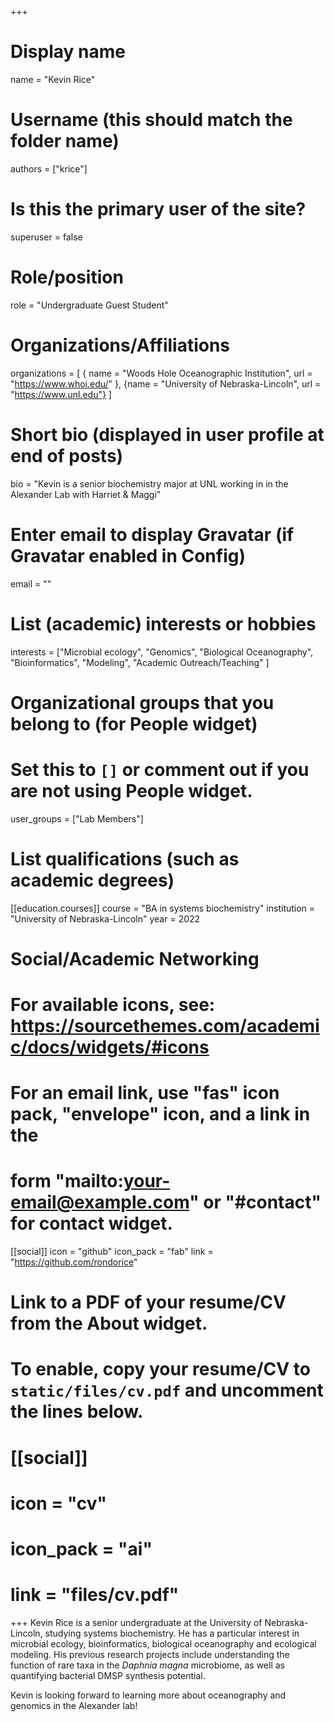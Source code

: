 +++
# Display name
name = "Kevin Rice"

# Username (this should match the folder name)
authors = ["krice"]

# Is this the primary user of the site?
superuser = false

# Role/position
role = "Undergraduate Guest Student"

# Organizations/Affiliations
organizations = [ { name = "Woods Hole Oceanographic Institution", url = "https://www.whoi.edu/" },
{name = "University of Nebraska-Lincoln", url = "https://www.unl.edu"} ]

# Short bio (displayed in user profile at end of posts)
bio = "Kevin is a senior biochemistry major at UNL working in in the Alexander Lab with Harriet & Maggi"

# Enter email to display Gravatar (if Gravatar enabled in Config)
email = ""

# List (academic) interests or hobbies
interests = ["Microbial ecology", "Genomics",
  "Biological Oceanography",
  "Bioinformatics", "Modeling",
  "Academic Outreach/Teaching"
]

# Organizational groups that you belong to (for People widget)
#   Set this to `[]` or comment out if you are not using People widget.
user_groups = ["Lab Members"]

# List qualifications (such as academic degrees)
[[education.courses]]
  course = "BA in systems biochemistry"
  institution = "University of Nebraska-Lincoln"
  year = 2022

# Social/Academic Networking
# For available icons, see: https://sourcethemes.com/academic/docs/widgets/#icons
#   For an email link, use "fas" icon pack, "envelope" icon, and a link in the
#   form "mailto:your-email@example.com" or "#contact" for contact widget.

[[social]]
  icon = "github"
  icon_pack = "fab"
  link = "https://github.com/rondorice"

# Link to a PDF of your resume/CV from the About widget.
# To enable, copy your resume/CV to `static/files/cv.pdf` and uncomment the lines below.
# [[social]]
#   icon = "cv"
#   icon_pack = "ai"
#   link = "files/cv.pdf"


+++
Kevin Rice is a senior undergraduate at the University of Nebraska-Lincoln, studying systems biochemistry. He has a particular interest in microbial ecology, bioinformatics, biological oceanography and ecological modeling. His previous research projects include understanding the function of rare taxa in the *Daphnia magna* microbiome, as well as quantifying bacterial DMSP synthesis potential.

Kevin is looking forward to learning more about oceanography and genomics in the Alexander lab!
